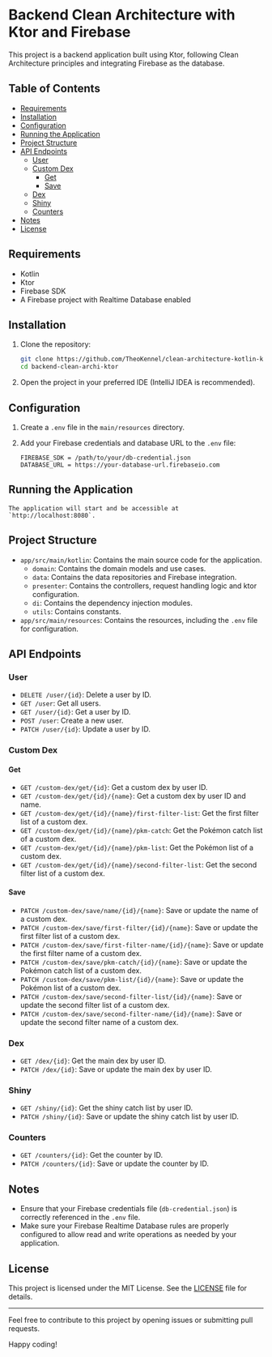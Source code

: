 # Backend Clean Architecture with Ktor and Firebase

This project is a backend application built using Ktor, following Clean Architecture principles and integrating Firebase as the database.

## Table of Contents

- [Requirements](#requirements)
- [Installation](#installation)
- [Configuration](#configuration)
- [Running the Application](#running-the-application)
- [Project Structure](#project-structure)
- [API Endpoints](#api-endpoints)
  - [User](#user)
  - [Custom Dex](#custom-dex)
    - [Get](#get)
    - [Save](#save)
  - [Dex](#dex)
  - [Shiny](#shiny)
  - [Counters](#counters)
- [Notes](#notes)
- [License](#license)

## Requirements

- Kotlin
- Ktor
- Firebase SDK
- A Firebase project with Realtime Database enabled

## Installation

1. Clone the repository:

    ```bash
    git clone https://github.com/TheoKennel/clean-architecture-kotlin-ktor.git
    cd backend-clean-archi-ktor
    ```

2. Open the project in your preferred IDE (IntelliJ IDEA is recommended).

## Configuration

1. Create a `.env` file in the `main/resources` directory.

2. Add your Firebase credentials and database URL to the `.env` file:

    ```
    FIREBASE_SDK = /path/to/your/db-credential.json
    DATABASE_URL = https://your-database-url.firebaseio.com
    ```

## Running the Application

    The application will start and be accessible at `http://localhost:8080`.

## Project Structure

- `app/src/main/kotlin`: Contains the main source code for the application.
  - `domain`: Contains the domain models and use cases.
  - `data`: Contains the data repositories and Firebase integration.
  - `presenter`: Contains the controllers, request handling logic and ktor configuration.
  - `di`: Contains the dependency injection modules.
  - `utils`: Contains constants.
- `app/src/main/resources`: Contains the resources, including the `.env` file for configuration.

## API Endpoints

### User

- `DELETE /user/{id}`: Delete a user by ID.
- `GET /user`: Get all users.
- `GET /user/{id}`: Get a user by ID.
- `POST /user`: Create a new user.
- `PATCH /user/{id}`: Update a user by ID.

### Custom Dex

#### Get

- `GET /custom-dex/get/{id}`: Get a custom dex by user ID.
- `GET /custom-dex/get/{id}/{name}`: Get a custom dex by user ID and name.
- `GET /custom-dex/get/{id}/{name}/first-filter-list`: Get the first filter list of a custom dex.
- `GET /custom-dex/get/{id}/{name}/pkm-catch`: Get the Pokémon catch list of a custom dex.
- `GET /custom-dex/get/{id}/{name}/pkm-list`: Get the Pokémon list of a custom dex.
- `GET /custom-dex/get/{id}/{name}/second-filter-list`: Get the second filter list of a custom dex.

#### Save

- `PATCH /custom-dex/save/name/{id}/{name}`: Save or update the name of a custom dex.
- `PATCH /custom-dex/save/first-filter/{id}/{name}`: Save or update the first filter list of a custom dex.
- `PATCH /custom-dex/save/first-filter-name/{id}/{name}`: Save or update the first filter name of a custom dex.
- `PATCH /custom-dex/save/pkm-catch/{id}/{name}`: Save or update the Pokémon catch list of a custom dex.
- `PATCH /custom-dex/save/pkm-list/{id}/{name}`: Save or update the Pokémon list of a custom dex.
- `PATCH /custom-dex/save/second-filter-list/{id}/{name}`: Save or update the second filter list of a custom dex.
- `PATCH /custom-dex/save/second-filter-name/{id}/{name}`: Save or update the second filter name of a custom dex.

### Dex

- `GET /dex/{id}`: Get the main dex by user ID.
- `PATCH /dex/{id}`: Save or update the main dex by user ID.

### Shiny

- `GET /shiny/{id}`: Get the shiny catch list by user ID.
- `PATCH /shiny/{id}`: Save or update the shiny catch list by user ID.

### Counters

- `GET /counters/{id}`: Get the counter by ID.
- `PATCH /counters/{id}`: Save or update the counter by ID.

## Notes

- Ensure that your Firebase credentials file (`db-credential.json`) is correctly referenced in the `.env` file.
- Make sure your Firebase Realtime Database rules are properly configured to allow read and write operations as needed by your application.

## License

This project is licensed under the MIT License. See the [LICENSE](LICENSE) file for details.

---

Feel free to contribute to this project by opening issues or submitting pull requests.

Happy coding!
